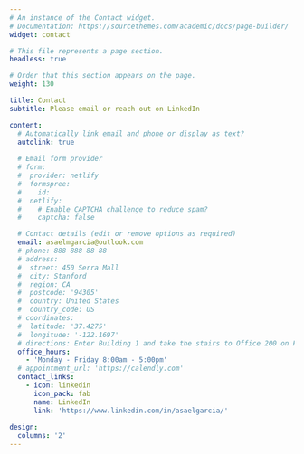 ```yaml
---
# An instance of the Contact widget.
# Documentation: https://sourcethemes.com/academic/docs/page-builder/
widget: contact

# This file represents a page section.
headless: true

# Order that this section appears on the page.
weight: 130

title: Contact
subtitle: Please email or reach out on LinkedIn

content:
  # Automatically link email and phone or display as text?
  autolink: true
  
  # Email form provider
  # form:
  #  provider: netlify
  #  formspree:
  #    id:
  #  netlify:
  #    # Enable CAPTCHA challenge to reduce spam?
  #    captcha: false

  # Contact details (edit or remove options as required)
  email: asaelmgarcia@outlook.com
  # phone: 888 888 88 88
  # address:
  #  street: 450 Serra Mall
  #  city: Stanford
  #  region: CA
  #  postcode: '94305'
  #  country: United States
  #  country_code: US
  # coordinates:
  #  latitude: '37.4275'
  #  longitude: '-122.1697'
  # directions: Enter Building 1 and take the stairs to Office 200 on Floor 2
  office_hours:
    - 'Monday - Friday 8:00am - 5:00pm'
  # appointment_url: 'https://calendly.com'
  contact_links:
    - icon: linkedin
      icon_pack: fab
      name: LinkedIn
      link: 'https://www.linkedin.com/in/asaelgarcia/'
  
design:
  columns: '2'
---
```

